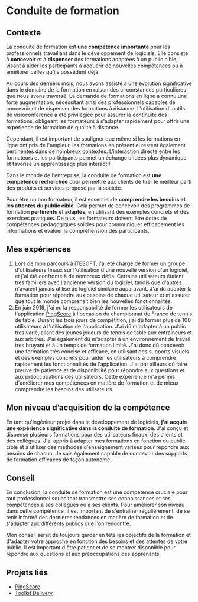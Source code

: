 # Conduite de formation

## Contexte

La conduite de formation est **une compétence importante** pour les professionnels travaillant dans le développement de
logiciels. Elle consiste à **concevoir** et à **dispenser** des formations adaptées à un public cible, visant à aider les
participants à acquérir de nouvelles compétences ou à améliorer celles qu'ils possèdent déjà.

Au cours des derniers mois, nous avons assisté à une évolution significative dans le domaine de la formation en raison
des circonstances particulières que nous avons traversé. La demande de formations en ligne a connu une forte augmentation,
nécessitant ainsi des professionnels capables de concevoir et de dispenser des formations à distance. L'utilisation d'
outils de visioconférence a été privilégiée pour assurer la continuité des formations, obligeant les formateurs à
s'adapter rapidement pour offrir une expérience de formation de qualité à distance.

Cependant, il est important de souligner que même si les formations en ligne ont pris de l'ampleur, les formations en
présentiel restent également pertinentes dans de nombreux contextes. L'interaction directe entre les formateurs et les
participants permet un échange d'idées plus dynamique et favorise un apprentissage plus interactif.

Dans le monde de l'entreprise, la conduite de formation est **une compétence recherchée** pour permettre aux clients de tirer le meilleur parti des
produits et services proposé par la société.

Pour être un bon formateur, il est essentiel de **comprendre les besoins et les attentes du public cible**. Cela permet de
concevoir des programmes de formation **pertinents** et **adaptés**, en utilisant des exemples concrets et des exercices
pratiques. De plus, les formateurs doivent être dotés de compétences pédagogiques solides pour communiquer efficacement
les informations et évaluer la compréhension des participants.

## Mes expériences

1. Lors de mon parcours à iTESOFT, j'ai été chargé de former un groupe d'utilisateurs finaux sur l'utilisation d'une
   nouvelle version d'un logiciel, et j'ai été confronté à de nombreux défis. Certains utilisateurs étaient très familiers avec l'ancienne
   version du logiciel, tandis que d'autres n'avaient jamais utilisé de logiciel similaire auparavant. J'ai dû adapter
   la formation pour répondre aux besoins de chaque utilisateur et m'assurer que tout le monde comprenait bien les
   nouvelles fonctionnalités.
2. En juin 2019, j'ai eu la responsabilité de former les utilisateurs de l'application [PingScore](../../../mes-réalisations/pingscore)
   à l'occasion du championnat de France de tennis de table. Durant les trois jours de compétition, j'ai dû former plus
   de 100 utilisateurs à l'utilisation de l'application. J'ai dû m'adapter à un public très varié, allant des jeunes
   joueurs de tennis de table aux entraîneurs et aux arbitres. J'ai également dû m'adapter à un environnement de travail
   très bruyant et à un temps de formation limité. J'ai donc dû concevoir une formation très concise et efficace, en
   utilisant des supports visuels et des exemples concrets pour aider les utilisateurs à comprendre rapidement les
   fonctionnalités de l'application. J'ai par ailleurs dû faire preuve de patience et de disponibilité pour répondre aux
   questions et aux préoccupations des utilisateurs. Cette expérience m'a permis d'améliorer mes compétences en matière
   de formation et de mieux comprendre les besoins des utilisateurs.

## Mon niveau d’acquisition de la compétence

En tant qu'ingénieur projet dans le développement de logiciels, **j'ai acquis une expérience significative dans la
conduite de formation**. J'ai conçu et dispensé plusieurs formations pour des utilisateurs finaux, des clients et des
collègues. J'ai appris à adapter mes formations en fonction du public cible et à utiliser des méthodes d'enseignement
variées pour répondre aux besoins de chacun. Je suis également capable de concevoir des supports de formation efficaces de façon autonome.

## Conseil

En conclusion, la conduite de formation est une compétence cruciale pour tout professionnel souhaitant transmettre ses
connaissances et ses compétences à ses collègues ou à ses clients. Pour améliorer son niveau dans cette compétence, il
est important de s'entraîner régulièrement, de se tenir informé des dernières tendances en matière de formation et
de s'adapter aux différents publics que l'on rencontre.

Mon conseil serait de toujours garder en tête les objectifs de la formation et d'adapter votre approche en fonction des
besoins et des attentes de votre public. Il est important d'être patient et de se montrer disponible pour
répondre aux questions et aux préoccupations des apprenants.

## Projets liés

- [PingScore](../../../mes-réalisations/pingscore)
- [Toolkit Delivery](../../../mes-réalisations/toolkit-delivery)

